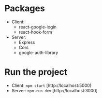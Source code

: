 # Packages

- Client:
  - react-google-login
  - react-hook-form
- Server:
  - Express
  - Cors
  - google-auth-library

# Run the project

- Client: `npm start` [http://localhost:5000]
- Server: `npm run dev` [http://localhost:3000]
